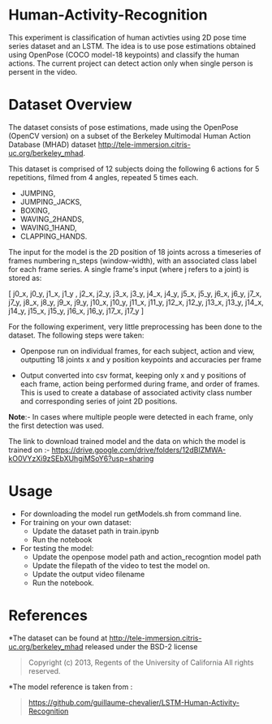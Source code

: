 # Human-Activity-Recognition
This experiment is classification of human activties using 2D pose time series dataset and an LSTM. The idea is to use pose estimations obtained using OpenPose (COCO model-18 keypoints) and classify the human actions. The current project can detect action only when single person is persent in the video.

# Dataset Overview
The dataset consists of pose estimations, made using the  OpenPose (OpenCV version) on a subset of the Berkeley Multimodal Human Action Database (MHAD) dataset http://tele-immersion.citris-uc.org/berkeley_mhad.

This dataset is comprised of 12 subjects doing the following 6 actions for 5 repetitions, filmed from 4 angles, repeated 5 times each.

* JUMPING,
* JUMPING_JACKS,
* BOXING,
* WAVING_2HANDS,
* WAVING_1HAND,
* CLAPPING_HANDS.

The input for the model is the 2D position of 18 joints across a timeseries of frames numbering n_steps (window-width), with an associated class label for each frame series.
A single frame's input (where j refers to a joint) is stored as:

[ j0_x, j0_y, j1_x, j1_y , j2_x, j2_y, j3_x, j3_y, j4_x, j4_y, j5_x, j5_y, j6_x, j6_y, j7_x, j7_y, j8_x, j8_y, j9_x, j9_y, j10_x, j10_y, j11_x, j11_y, j12_x, j12_y, j13_x, j13_y, j14_x, j14_y, j15_x, j15_y, j16_x, j16_y, j17_x, j17_y ]

For the following experiment, very little preprocessing has been done to the dataset.
The following steps were taken:

* Openpose run on individual frames, for each subject, action and view, outputting 18 joints x and y position keypoints and accuracies per frame

* Output converted into csv format, keeping only x and y positions of each frame, action being performed during frame, and order of frames. This is used to create a database of associated activity class number and corresponding series of joint 2D positions.

**Note**:- In cases where  multiple people were detected in each frame, only the first detection was used. 

The link to download trained model and the data on which the model is trained on :- https://drive.google.com/drive/folders/12dBIZMWA-kO0VYzXi9zSEbXUhgjMSoY6?usp=sharing

# Usage
* For downloading the model run getModels.sh from command line.
* For training on your own dataset:
  * Update the dataset path in train.ipynb
  * Run the notebook
* For testing the model:
  * Update the openpose model path and action_recogntion model path
  * Update the filepath of the video to test the model on.
  * Update the output video filename
  * Run the notebook.

# References
*The dataset can be found at http://tele-immersion.citris-uc.org/berkeley_mhad released under the BSD-2 license
>Copyright (c) 2013, Regents of the University of California All rights reserved.

*The model reference is taken from :
>https://github.com/guillaume-chevalier/LSTM-Human-Activity-Recognition

